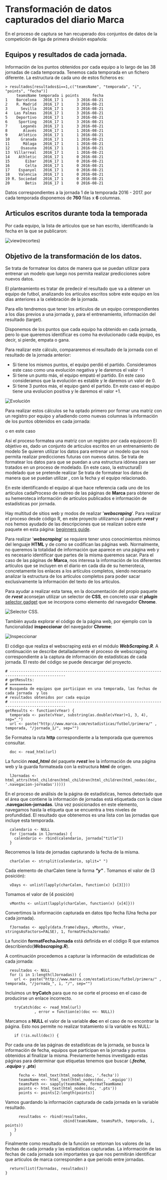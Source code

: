 # Transformación de datos capturados del diario Marca

En el proceso de captura se han recuperado dos conjuntos de datos de la competición de liga de primera división española:
## Equipos y resultados de cada jornada.
Información de los puntos obtenidos por cada equipo a lo largo de las 38 jornadas de cada temporada. Tenemos cada temporada en un fichero diferente. La estructura de cada uno de estos ficheros es:

    > resultados[resultados$i==1,c("teamsName", "temporada", "i", "points", "fecha")]
         teamsName temporada i points      fecha
    1    Barcelona   2016_17 1      3 2016-08-21
    2    R. Madrid   2016_17 1      3 2016-08-21
    3      Sevilla   2016_17 1      3 2016-08-21
    4   Las Palmas   2016_17 1      3 2016-08-21
    5    Deportivo   2016_17 1      3 2016-08-21
    6     Sporting   2016_17 1      3 2016-08-21
    7      Leganés   2016_17 1      3 2016-08-21
    8       Alavés   2016_17 1      1 2016-08-21
    9     Atlético   2016_17 1      1 2016-08-21
    10     Granada   2016_17 1      1 2016-08-21
    11      Málaga   2016_17 1      1 2016-08-21
    12     Osasuna   2016_17 1      1 2016-08-21
    13  Villarreal   2016_17 1      1 2016-08-21
    14    Athletic   2016_17 1      0 2016-08-21
    15       Eibar   2016_17 1      0 2016-08-21
    16       Celta   2016_17 1      0 2016-08-21
    17    Espanyol   2016_17 1      0 2016-08-21
    18    Valencia   2016_17 1      0 2016-08-21
    19 R. Sociedad   2016_17 1      0 2016-08-21
    20       Betis   2016_17 1      0 2016-08-21

Datos correspondientes a la jornada 1 de la temporada 2016 - 2017. por cada temporada disponemos de **760** filas x **6** columnas.

## Articulos escritos durante toda la temporada
Por cada equipo, la lista de articulos que se han escrito, identificando la fecha en la que se publicaron:

![view(recortes)](https://github.com/jluqueor/predictor_jornada_liga/blob/master/img/viewRecortes.JPG)

## Objetivo de la transformación de los datos.
Se trata de formatear los datos de manera que se puedan utilizar para entrenar un modelo que luego nos permita realizar predicciones sobre nuevos datos.

El planteamiento es tratar de predecir el resultado que va a obtener un equipo de futbol, analizando los artículos escritos sobre este equipo en los días anteriores a la celebración de la jornada.

Para ello tendremos que tener los articulos de un equipo correspondientes a los días previos a una jornada y, para el entrenamiento, información del resultado (target).

Disponemos de los puntos que cada equipo ha obtenido en cada jornada, pero lo que queremos identificar es como ha evolucionado cada equipo, es decir, si pierde, empata o gana.

Para realizar este cálculo, compararemos el resultado de la jornada con el resultado de la jornada anterior:
* Si tiene los mismos puntos, el equipo perdió el partido. Consideramos este caso como una evolución negativa y le daremos el valor -1
* Si tiene un punto más, el equipo empató el partido. En este caso consideramos que la evolución es estable y le daremos un valor de 0.
* Si tiene 3 puntos más, el equipo ganó el partido. En este caso el equipo tiene una evolucion positiva y le daremos el valor +1.

![Evolución](https://github.com/jluqueor/predictor_jornada_liga/blob/master/img/capturaEvolucion.JPG)

Para realizar estos cálculos se ha optado primero por formar una matriz con un registro por equipo y añadiendo como nuevas columnas la información de los puntos obtenidos en cada jornada:


o en este caso 



Así el proceso formatea una matriz con un registro por cada equipocon El objetivo es, dado un conjunto de articulos escritos en un entrenamiento de modelo Se quieren utilizar los datos para entrenar un modelo que nos permita realizar predicciones futuras con nuevos datos. Se trata de formatear los datos para que se puedan a una estructura idónea para ser tratados en un proceso de modelado. 
En este caso, la estructuraEl modelado que se pretende realizar Se trata de formatear los datos de manera que se puedan utilizar 
, con la fecha y el equipo relacionado.

En este identificando el equipo al que hace referencia cada uno de los artículos cadaProceso de rastreo de las páginas de **Marca** para obtener de su hemeroteca información de artículos publicados e información de estadísticas por jornada.

Hay multitud de sitios web y modos de realizar '***webscraping***'. Para realizar el proceso desde código R, en este proyecto utilizamos el paquete *****rvest***** y nos hemos ayudado de las descripciones que se realizan sobre este paquete en esta página: [beginners guide](https://www.analyticsvidhya.com/blog/2017/03/beginners-guide-on-web-scraping-in-r-using-rvest-with-hands-on-knowledge/).

Para realizar '***webscraping***' se requiere tener unos conocimientos mínimos del lenguaje **HTML** y de como se codifican las páginas web. Normalmente, no queremos la totalidad de información que aparece en una página web y es necesario identificar que partes de la misma queremos sacar. Para el caso de las páginas de **Marca**, nos interesa la información de los diferentes artículos que se incluyen en el diario en cada día de su hemeroteca, concretamente los enlaces a los artículos completos, siendo necesario analizar la estructura de los artículos completos para poder sacar exclusivamente la información del texto de los artículos.

Para ayudar a realizar esta tarea, en la documentación del propio paquete de *****rvest***** aconsejan utilizar un selector de **CSS**, en concreto usar el ***plugin*** [selector gadget](http://selectorgadget.com/) que se incorpora como elemento del navegador **Chrome**.

![Selector CSS](https://github.com/jluqueor/predictor_jornada_liga/blob/master/img/webScrapingSelectorCSS.JPG).

También ayuda explorar el código de la página web, por ejemplo con la funcionalidad **inspeccionar** del navegador **Chrome**:

![Inspeccionar](https://github.com/jluqueor/predictor_jornada_liga/blob/master/img/InspeccionarElementoChrome.JPG)

El código que realiza el webscraping está en el módulo *****WebScraping.R*****. A continuación se describe detalladamente el proceso de webscraping correspondiente a la captura de información de estadísticas de cada jornada. El resto del código se puede descargar del proyecto.

    # -----------------------------------------------------------------------------------------------
    # getResults:
    # ==========
    # Busqueda de equipos que participan en una temporada, las fechas de cada jornada  y los 
    # resultados obtenidos por cada equipo
    # -----------------------------------------------------------------------------------------------
    getResults <- function(vYear) {
      temporada <- paste(vYear, substring(as.double(vYear)+1, 3, 4), sep="_")
      url <- paste("http://www.marca.com/estadisticas/futbol/primera/" , temporada, "/jornada_1/", sep="")

Se Formatea la ruta **http** correspondiente a la temporada que queremos consultar.

      doc <- read_html(url)

La función *****read_html***** del paquete *****rvest***** lee la información de una página web y la guarda formateada con la estructura **html** de origen.

      lJornadas <- html_attrs(html_children(html_children(html_children(html_nodes(doc, '.navegacion-jornadas')))))
      
En el proceso de análisis de la página de estadísticas, hemos detectado que el área que contiene la información de jornadas está etiquetada con la clase **.navegacion-jornadas**. Una vez posicionados en este elemento, navegamos hasta la etiqueta **<a>** que se encuentra a tres niveles de profundidad. El resultado que obtenemos es una lista con las jornadas que incluye esta temporada.

      calendario <- NULL
      for (jornada in lJornadas) {
        calendario <- rbind(calendario, jornada["title"])
      }
  
Recorremos la lista de jornadas capturando la fecha de la misma.

      charCalen <- strsplit(calendario, split=" ")

Cada elemento de charCalen tiene la forma ***<dia1> **"y"** <dia2> <mes>***.
Tomamos el valor de ***<dia2>*** (3 posición):
    
      vDays <- unlist(lapply(charCalen, function(x) {x[3]}))

Tomamos el valor de ***<mes>*** (4 posición)
    
      vMonths <- unlist(lapply(charCalen, function(x) {x[4]}))

Convertimos la información capturada en datos tipo fecha (Una fecha por cada jornada).

      fJornadas <- apply(data.frame(vDays, vMonths, vYear, stringsAsFactors=FALSE), 1, formatFechaJornada) 

La función **formatFechaJornada** está definida en el código R que estamos describiendo(*****Webscraping.R*****).

A continuación procedemos a capturar la información de estadísticas de cada jornada:

      resultados <- NULL
      for (i in 1:length(lJornadas)) {
        url <- paste("http://www.marca.com/estadisticas/futbol/primera/" , temporada, "/jornada_", i, "/", sep="")
        
Incluimos un **tryCatch** para que no se corte el proceso en el caso de producirse un enlace incorrecto.

        tryCatch(doc <- read_html(url)
                 , error = function(e)(doc <<- NULL))
                 
Marcamos a **NULL** el valor de la variable **doc** en el caso de no encontrar la página. Esto nos permite no realizar tratamiento si la variable es NULL:

        if (!is.null(doc)) {

Por cada una de las páginas de estadísticas de la jornada, se busca la información de fecha, equipos que participan en la jornada y puntos obtenidos al finalizar la misma. Previamente hemos investigado estas páginas para determinar que etiquetas tenemos que buscar (*****.fecha*****, *****.equipo***** y *****.pts*****) 

          fecha <- html_text(html_nodes(doc, '.fecha'))
          teamsName <<- html_text(html_nodes(doc, '.equipo'))
          teamsPath <<- sapply(teamsName, formatTeamName)
          points <- html_text(html_nodes(doc, '.pts'))
          points <- points[2:length(points)]
      
Vamos guardando la información capturada de cada jornada en la variable resultado.

          resultados <- rbind(resultados,
                              cbind(teamsName, teamsPath, temporada, i, points))
        }
      }

Finalmente como resultado de la función se retornan los valores de las fechas de cada jornada y las estadísticas capturadas. La información de las fechas de cada jornada son importantes ya que nos permitirán identificar que articulos de marca corresponden a que periodo entre jornadas.

      return(list(fJornadas, resultados))
    }
